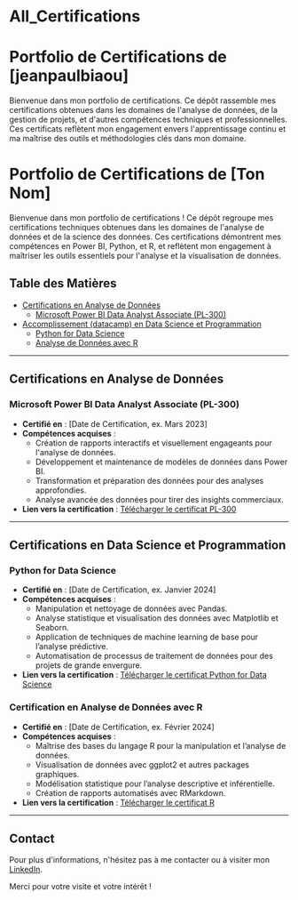 # All_Certifications
# Portfolio de Certifications de [jeanpaulbiaou]
Bienvenue dans mon portfolio de certifications. Ce dépôt rassemble mes certifications obtenues dans les domaines de l'analyse de données, de la gestion de projets, et d'autres compétences techniques et professionnelles. Ces certificats reflètent mon engagement envers l'apprentissage continu et ma maîtrise des outils et méthodologies clés dans mon domaine.
# Portfolio de Certifications de [Ton Nom]

Bienvenue dans mon portfolio de certifications ! Ce dépôt regroupe mes certifications techniques obtenues dans les domaines de l'analyse de données et de la science des données. Ces certifications démontrent mes compétences en Power BI, Python, et R, et reflètent mon engagement à maîtriser les outils essentiels pour l'analyse et la visualisation de données.

## Table des Matières
- [Certifications en Analyse de Données](#certifications-en-analyse-de-données)
  - [Microsoft Power BI Data Analyst Associate (PL-300)](#microsoft-power-bi-data-analyst-associate-pl-300)
- [Accomplissement (datacamp) en Data Science et Programmation](#certifications-en-data-science-et-programmation)
  - [Python for Data Science](#python-for-data-science)
  - [Analyse de Données avec R](#accomplissement-en-analyse-de-données-avec-r)

---

## Certifications en Analyse de Données

### Microsoft Power BI Data Analyst Associate (PL-300)
- **Certifié en** : [Date de Certification, ex. Mars 2023]
- **Compétences acquises** :
  - Création de rapports interactifs et visuellement engageants pour l'analyse de données.
  - Développement et maintenance de modèles de données dans Power BI.
  - Transformation et préparation des données pour des analyses approfondies.
  - Analyse avancée des données pour tirer des insights commerciaux.
- **Lien vers la certification** : [Télécharger le certificat PL-300](https://github.com/ton_nom_utilisateur/nom_du_depot/chemin_vers_fichier_PL-300.pdf)

---

## Certifications en Data Science et Programmation

### Python for Data Science
- **Certifié en** : [Date de Certification, ex. Janvier 2024]
- **Compétences acquises** :
  - Manipulation et nettoyage de données avec Pandas.
  - Analyse statistique et visualisation des données avec Matplotlib et Seaborn.
  - Application de techniques de machine learning de base pour l’analyse prédictive.
  - Automatisation de processus de traitement de données pour des projets de grande envergure.
- **Lien vers la certification** : [Télécharger le certificat Python for Data Science](https://github.com/ton_nom_utilisateur/nom_du_depot/chemin_vers_fichier_Python.pdf)

### Certification en Analyse de Données avec R
- **Certifié en** : [Date de Certification, ex. Février 2024]
- **Compétences acquises** :
  - Maîtrise des bases du langage R pour la manipulation et l’analyse de données.
  - Visualisation de données avec ggplot2 et autres packages graphiques.
  - Modélisation statistique pour l’analyse descriptive et inférentielle.
  - Création de rapports automatisés avec RMarkdown.
- **Lien vers la certification** : [Télécharger le certificat R](https://github.com/ton_nom_utilisateur/nom_du_depot/chemin_vers_fichier_R.pdf)

---

## Contact
Pour plus d'informations, n'hésitez pas à me contacter ou à visiter mon [LinkedIn](https://www.linkedin.com/in/tonprofil).

Merci pour votre visite et votre intérêt !
